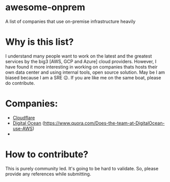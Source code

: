 # awesome-onprem
A list of companies that use on-premise infrastructure heavily

# Why is this list?
I understand many people want to work on the latest and the greatest services by the big3 [AWS, GCP and Azure] cloud providers. However, I have found it more interesting in working on companies thats hosts their own data center and using internal tools, open source solution. May be I am biased because I am a SRE 😉. If you are like me on the same boat, please do contribute.

# Companies:
- [Cloudflare](https://cloudflare.com/) 
- [Digital Ocean](https://www.digitalocean.com/) (https://www.quora.com/Does-the-team-at-DigitalOcean-use-AWS)
- 

# How to contribute?
This is purely community led. It's going to be hard to validate. So, please provide any references while submitting.
